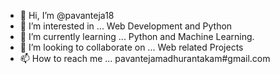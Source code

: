 - 👋 Hi, I’m @pavanteja18
- 👀 I’m interested in ... Web Development and Python
- 🌱 I’m currently learning ... Python and Machine Learning.
- 💞️ I’m looking to collaborate on ... Web related Projects
- 📫 How to reach me ... pavantejamadhurantakam#gmail.com

<!---
pavanteja18/pavanteja18 is a ✨ special ✨ repository because its `README.md` (this file) appears on your GitHub profile.
You can click the Preview link to take a look at your changes.
--->
